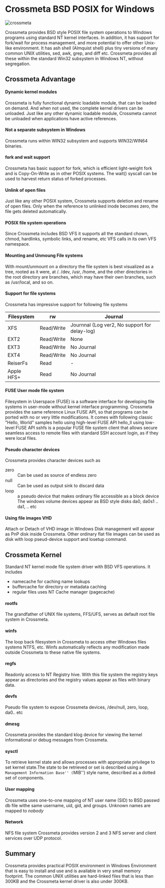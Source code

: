 # Crossmeta BSD POSIX for Windows
![crossmeta](https://www.crossmeta.io/wp-content/themes/allegiant/images/crossmeta-fs.jpg)

Crossmeta provides BSD style POSIX file system operations to Windows programs using standard NT kernel interfaces.  In addition, it has support for fork/wait for process management, and more potential to offer other Unix-like environment. It has ash shell (Almquist shell) plus tiny versions of many common UNIX utilities, sed, awk, grep, and diff etc. Crossmeta provides all these within the standard Win32 subsystem in Windows NT, without segregation.

## Crossmeta Advantage
#### Dynamic kernel modules
Crossmeta is fully functional dynamic loadable module, that can be loaded on demand. And when not used, the complete kernel drivers can be unloaded.
Just like any other dynamic loadable module, Crossmeta cannot be unloaded when applications have active references.

#### Not a separate subsystem in Windows
Crossmeta runs within WIN32 subsystem and supports WIN32/WIN64 binaries.

#### fork and wait support
Crossmeta has basic support for fork, which is efficient light-weight fork and
is Copy-On-Write as in other POSIX systems.
The wait() syscall can be used to harvest return status of forked processes.

#### Unlink of open files
Just like any other POSIX system, Crossmeta supports deletion and rename of
 open files.
Only when the reference to unlinked inode becomes zero, the file gets deleted automatically.

#### POSIX file system operations
Since Crossmeta includes BSD VFS it supports all the standard 
chown, chmod, hardlinks, symbolic links, and rename, etc VFS calls in its own VFS namespace.

#### Mounting and Unmoung File systems
With mount/unmount on a directory the file system is best visualized as a tree, rooted as it were, at /. /dev, /usr, /home, and the other directories in the root directory are branches, which may have their own branches, such as /usr/local, and so on.

#### Support for file systems
Crossmeta has impressive support for following file systems

| Filesystem | rw | Journal |
| ---------- | ----- | ----- |
| XFS |	Read/Write |	Journnal (Log ver2, No support for delay-log) |
| EXT2 | Read/Write | None |
| EXT3 | Read/Write  |	No Journal |
| EXT4 | Read/Write | No Journal |
| ReiserFs |	Read | - |
| Apple HFS+ |	Read| No Journal |

#### FUSE User mode file system
Filesystem in Userspace (FUSE) is a software interface for developing file systems in user-mode without kernel interface programming. Crossmeta
provides the same reference Linux FUSE API, so that programs can be ported with no or very little modifications.
It comes with following classic "Hello, World" samples 
hello using high-level FUSE API
hello_ll using low-level FUSE API
sshfs is a popular FUSE file system client that allows secure seamless access to remote files with standard SSH account login, as if they were local files.

#### Pseudo character devices
Crossmeta provides character devices such as

<dl>
<dt> zero  <dd> Can be used as source of endless zero
<dt>  null  <dd>Can be used as output sink to discard data
<dt> loop  <dd> a pseudo device that makes ordinary file accessible as a block device
<dd>
The windows volume devices appear as BSD style disks
da0, da0s1 .. da1, .. etc
</dl>

#### Using file images VHD
Attach or Detach of VHD image in Windows Disk management will appear as PnP disk inside Crossmeta.
Other ordinary flat file images can be used as disk with loop pseud-device support and losetup command.

## Crossmeta Kernel
Standard NT kernel mode file system driver with BSD VFS operations.
It includes 
- namecache for caching name lookups
- buffercache for directory or metadata caching
- regular files uses NT Cache manager (pagecache)

#### rootfs
The grandfather of UNIX file systems, FFS/UFS, serves as default root file system in Crossmeta.

#### winfs
The loop back filesystem in Crossmeta to access other Windows files systems NTFS, etc. Winfs automatically reflects any modification made outside Crossmeta to these native file systems.

#### regfs
Readonly access to NT Registry hive.  With this file system the registry keys appear as directories and the registry values appear as files with binary data.

#### devfs
Pseudo file system to expose Crossmeta devices, /dev/null, zero, loop, da0.. etc

#### dmesg
Crossmeta provides the standard klog device for viewing the kernel informational or debug messages from Crossmeta.

#### sysctl
To retrieve kernel state and allows processes with appropriate privilege to set kernel state.The state to be retrieved or
set is described using a ``Management Information Base'' (``MIB'')	style
name, described as	a dotted set of	components.

#### User mapping
Crossmeta uses one-to-one mapping of NT user name (SID) to BSD passwd db file withe same username, uid, gid, and groups. Unknown names are mapped to _nobody_

#### Network
NFS file system
Crossmeta provides version 2 and 3 NFS server and client services over UDP protocol.

## Summary

Crossmeta provides practical POSIX environment in Windows Environment that is easy to install and use and is available in very small memory footprint.
The common UNIX utilities are hard-linked files that is less than 300KB and the Crossmeta kernel driver is also under 300KB.
